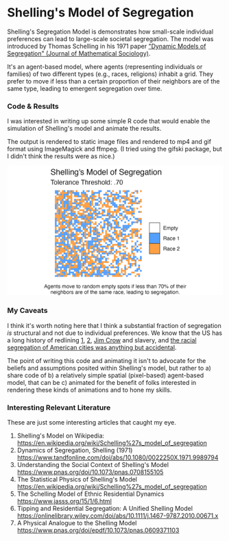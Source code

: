 # Shelling's Model of Segregation

Shelling's Segregation Model is demonstrates how small-scale individual preferences can lead to large-scale societal segregation. The model was introduced by Thomas Schelling in his 1971 paper ["Dynamic Models of Segregation" (Journal of Mathematical Sociology)](https://www.tandfonline.com/doi/abs/10.1080/0022250X.1971.9989794).

It's an agent-based model, where agents (representing individuals or families) of two different types (e.g., races, religions) inhabit a grid. They prefer to move if less than a certain proportion of their neighbors are of the same type, leading to emergent segregation over time.

### Code & Results 

I was interested in writing up some simple R code that would enable the simulation of Shelling's model and animate the results. 

The output is rendered to static image files and rendered to mp4 and gif format using ImageMagick and ffmpeg. (I tried using the gifski package, but I didn't think the results were as nice.)

![gif output showing how segregation results over time (animated) with cells (blue and orange) labeled race 1 and race 2](shelling_model.gif)

### My Caveats 

I think it's worth noting here that I think a substantial fraction of segregation *is* structural and not due to individual preferences.  We know that the US has a long history of redlining [1](https://ncrc.org/holc-health/), [2](https://www.theguardian.com/us-news/2022/mar/09/redlining-air-pollution-us-cities), [Jim Crow](https://en.wikipedia.org/wiki/Jim_Crow_laws) and slavery, and [the racial segregation of American cities was anything but accidental](https://www.smithsonianmag.com/history/how-federal-government-intentionally-racially-segregated-american-cities-180963494/). 

The point of writing this code and animating it isn't to advocate for the beliefs and assumptions posited within Shelling's model, but rather to a) share code of b) a relatively simple spatial (pixel-based) agent-based model, that can be c) animated for the benefit of folks interested in rendering these kinds of animations and to hone my skills. 

### Interesting Relevant Literature

These are just some interesting articles that caught my eye. 

  1. Shelling's Model on Wikipedia: <https://en.wikipedia.org/wiki/Schelling%27s_model_of_segregation>
  2. Dynamics of Segregation, Shelling (1971) <https://www.tandfonline.com/doi/abs/10.1080/0022250X.1971.9989794>
  3. Understanding the Social Context of Shelling's Model <https://www.pnas.org/doi/10.1073/pnas.0708155105>
  4. The Statistical Physics of Shelling's Model <https://en.wikipedia.org/wiki/Schelling%27s_model_of_segregation>
  5. The Schelling Model of Ethnic Residential Dynamics <https://www.jasss.org/15/1/6.html>
  6. Tipping and Residential Segregation: A Unified Shelling Model <https://onlinelibrary.wiley.com/doi/abs/10.1111/j.1467-9787.2010.00671.x>
  7. A Physical Analogue to the Shelling Model <https://www.pnas.org/doi/epdf/10.1073/pnas.0609371103>
